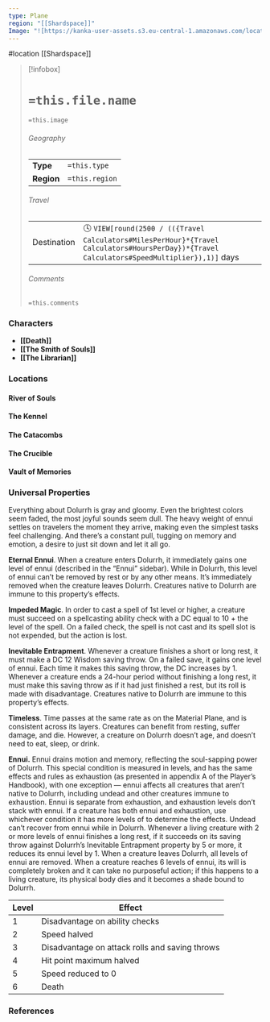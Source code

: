 ```yaml
---
type: Plane
region: "[[Shardspace]]"
Image: "![https://kanka-user-assets.s3.eu-central-1.amazonaws.com/locations/CaWs8Rbg2mb7S4LqTuDwM1OOV1Fq2V3usASv0CAV.png|250](https://kanka-user-assets.s3.eu-central-1.amazonaws.com/locations/CaWs8Rbg2mb7S4LqTuDwM1OOV1Fq2V3usASv0CAV.png)"
---
```

 #location [[Shardspace]]

> [!infobox]
> # `=this.file.name`
> `=this.image`
> ###### Geography
> |  |  |
> | ---- | ---- |
> | **Type** | `=this.type` |
> | **Region** | `=this.region` |
> ###### Travel
> |  |  |
> | ---- | ---- |
> | Destination | 🕓 `VIEW[round(2500 / (({Travel Calculators#MilesPerHour}*{Travel Calculators#HoursPerDay})*{Travel Calculators#SpeedMultiplier}),1)]` days |
> ###### Comments
> `=this.comments`

### Characters

* **[[Death]]**
* **[[The Smith of Souls]]**
* **[[The Librarian]]**

### Locations

#### River of Souls

#### The Kennel

#### The Catacombs

#### The Crucible

#### Vault of Memories

### Universal Properties

Everything about Dolurrh is gray and gloomy. Even the brightest colors seem faded, the most joyful sounds seem dull. The heavy weight of ennui settles on travelers the moment they arrive, making even the simplest tasks feel challenging. And there’s a constant pull, tugging on memory and emotion, a desire to just sit down and let it all go.

**Eternal Ennui**. When a creature enters Dolurrh, it immediately gains one level of ennui (described in the “Ennui” sidebar). While in Dolurrh, this level of ennui can’t be removed by rest or by any other means. It’s immediately removed when the creature leaves Dolurrh. Creatures native to Dolurrh are immune to this property’s effects.

**Impeded Magic**. In order to cast a spell of 1st level or higher, a creature must succeed on a spellcasting ability check with a DC equal to 10 + the level of the spell. On a failed check, the spell is not cast and its spell slot is not expended, but the action is lost.

**Inevitable Entrapment**. Whenever a creature finishes a short or long rest, it must make a DC 12 Wisdom saving throw. On a failed save, it gains one level of ennui. Each time it makes this saving throw, the DC increases by 1. Whenever a creature ends a 24-hour period without finishing a long rest, it must make this saving throw as if it had just finished a rest, but its roll is made with disadvantage. Creatures native to Dolurrh are immune to this property’s effects.

**Timeless**. Time passes at the same rate as on the Material Plane, and is consistent across its layers. Creatures can benefit from resting, suffer damage, and die. However, a creature on Dolurrh doesn’t age, and doesn’t need to eat, sleep, or drink.

**Ennui.** Ennui drains motion and memory, reflecting the soul-sapping power of Dolurrh. This special condition is measured in levels, and has the same effects and rules as exhaustion (as presented in appendix A of the Player’s Handbook), with one exception — ennui affects all creatures that aren’t native to Dolurrh, including undead and other creatures immune to exhaustion. Ennui is separate from exhaustion, and exhaustion levels don’t stack with ennui. If a creature has both ennui and exhaustion, use whichever condition it has more levels of to determine the effects.
Undead can’t recover from ennui while in Dolurrh. Whenever a living creature with 2 or more levels of ennui finishes a long rest, if it succeeds on its saving throw against Dolurrh’s Inevitable Entrapment property by 5 or more, it reduces its ennui level by 1. When a creature leaves Dolurrh, all levels of ennui are removed.
When a creature reaches 6 levels of ennui, its will is completely broken and it can take no purposeful action; if this happens to a living creature, its physical body dies and it becomes a shade bound to Dolurrh.

| Level | Effect                                         |
| ----- | ---------------------------------------------- |
| 1     | Disadvantage on ability checks                 |
| 2     | Speed halved                                   |
| 3     | Disadvantage on attack rolls and saving throws |
| 4     | Hit point maximum halved                       |
| 5     | Speed reduced to 0                             |
| 6     | Death                                          |

### References

